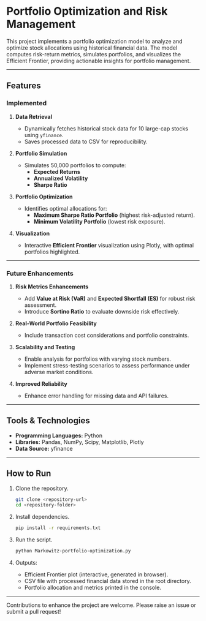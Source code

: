 # **Portfolio Optimization and Risk Management**

This project implements a portfolio optimization model to analyze and optimize stock allocations using historical financial data. The model computes risk-return metrics, simulates portfolios, and visualizes the Efficient Frontier, providing actionable insights for portfolio management.

---

## **Features**

### **Implemented**
1. **Data Retrieval**  
   - Dynamically fetches historical stock data for 10 large-cap stocks using `yfinance`.  
   - Saves processed data to CSV for reproducibility.

2. **Portfolio Simulation**  
   - Simulates 50,000 portfolios to compute:  
     - **Expected Returns**  
     - **Annualized Volatility**  
     - **Sharpe Ratio**

3. **Portfolio Optimization**  
   - Identifies optimal allocations for:  
     - **Maximum Sharpe Ratio Portfolio** (highest risk-adjusted return).  
     - **Minimum Volatility Portfolio** (lowest risk exposure).

4. **Visualization**  
   - Interactive **Efficient Frontier** visualization using Plotly, with optimal portfolios highlighted.

---

### **Future Enhancements**
1. **Risk Metrics Enhancements**  
   - Add **Value at Risk (VaR)** and **Expected Shortfall (ES)** for robust risk assessment.  
   - Introduce **Sortino Ratio** to evaluate downside risk effectively.  

2. **Real-World Portfolio Feasibility**  
   - Include transaction cost considerations and portfolio constraints.  

3. **Scalability and Testing**  
   - Enable analysis for portfolios with varying stock numbers.  
   - Implement stress-testing scenarios to assess performance under adverse market conditions.  

4. **Improved Reliability**  
   - Enhance error handling for missing data and API failures.

---

## **Tools & Technologies**  
- **Programming Languages:** Python  
- **Libraries:** Pandas, NumPy, Scipy, Matplotlib, Plotly  
- **Data Source:** yfinance  

---

## **How to Run**

1. Clone the repository.  
   ```bash
   git clone <repository-url>
   cd <repository-folder>
   ```

2. Install dependencies.  
   ```bash
   pip install -r requirements.txt
   ```

3. Run the script.  
   ```bash
   python Markowitz-portfolio-optimization.py
   ```

4. Outputs:  
   - Efficient Frontier plot (interactive, generated in browser).  
   - CSV file with processed financial data stored in the root directory.  
   - Portfolio allocation and metrics printed in the console.

---

Contributions to enhance the project are welcome. Please raise an issue or submit a pull request!
